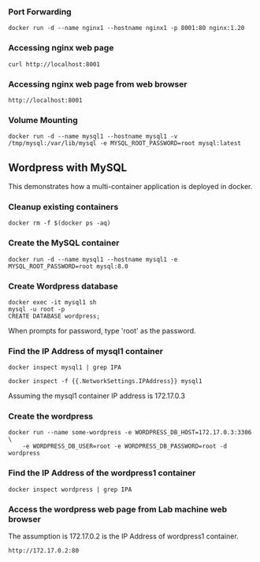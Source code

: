 ### Port Forwarding
```
docker run -d --name nginx1 --hostname nginx1 -p 8001:80 nginx:1.20 
```

### Accessing nginx web page
```
curl http://localhost:8001
```

### Accessing nginx web page from web browser
```
http://localhost:8001
```

### Volume Mounting
```
docker run -d --name mysql1 --hostname mysql1 -v /tmp/mysql:/var/lib/mysql -e MYSQL_ROOT_PASSWORD=root mysql:latest
```

## Wordpress with MySQL
This demonstrates how a multi-container application is deployed in docker.

### Cleanup existing containers
```
docker rm -f $(docker ps -aq)
```

### Create the MySQL container
```
docker run -d --name mysql1 --hostname mysql1 -e MYSQL_ROOT_PASSWORD=root mysql:8.0 
```

### Create Wordpress database
```
docker exec -it mysql1 sh
mysql -u root -p
CREATE DATABASE wordpress;
```
When prompts for password, type 'root' as the password.

### Find the IP Address of mysql1 container
```
docker inspect mysql1 | grep IPA

docker inspect -f {{.NetworkSettings.IPAddress}} mysql1
```
Assuming the mysql1 container IP address is 172.17.0.3

### Create the wordpress
```
docker run --name some-wordpress -e WORDPRESS_DB_HOST=172.17.0.3:3306 \
    -e WORDPRESS_DB_USER=root -e WORDPRESS_DB_PASSWORD=root -d wordpress
```

### Find the IP Address of the wordpress1 container
```
docker inspect wordpress | grep IPA
```

### Access the wordpress web page from Lab machine web browser
The assumption is 172.17.0.2 is the IP Address of wordpress1 container.
```
http://172.17.0.2:80
```

